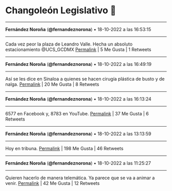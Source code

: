# Changoleón Legislativo 🙈
*****
**Fernández Noroña** (**@fernandeznorona**) • 18-10-2022 a las 16:53:15
*****
Cada vez peor la plaza de Leandro Valle. Hecha un absoluto estacionamiento ⁦@UCS_GCDMX⁩
[Permalink](https://twitter.com/fernandeznorona/status/1582535315197042688) | 5 Me Gusta | 1 Retweets
*****
**Fernández Noroña** (**@fernandeznorona**) • 18-10-2022 a las 16:49:19
*****
Así se les dice en Sinaloa a quienes se hacen cirugía plástica de busto y de nalga.
[Permalink](https://twitter.com/fernandeznorona/status/1582534321927135232) | 20 Me Gusta | 8 Retweets
*****
**Fernández Noroña** (**@fernandeznorona**) • 18-10-2022 a las 16:13:24
*****
6577 en Facebook y, 8783 en YouTube.
[Permalink](https://twitter.com/fernandeznorona/status/1582525284255170560) | 37 Me Gusta | 6 Retweets
*****
**Fernández Noroña** (**@fernandeznorona**) • 18-10-2022 a las 13:13:59
*****
Hoy en tribuna.
[Permalink](https://twitter.com/fernandeznorona/status/1582480135277940736) | 198 Me Gusta | 46 Retweets
*****
**Fernández Noroña** (**@fernandeznorona**) • 18-10-2022 a las 11:25:27
*****
Quieren hacerlo de manera telemática. Ya parece que se va a animar a venir.
[Permalink](https://twitter.com/fernandeznorona/status/1582452819482750976) | 42 Me Gusta | 12 Retweets